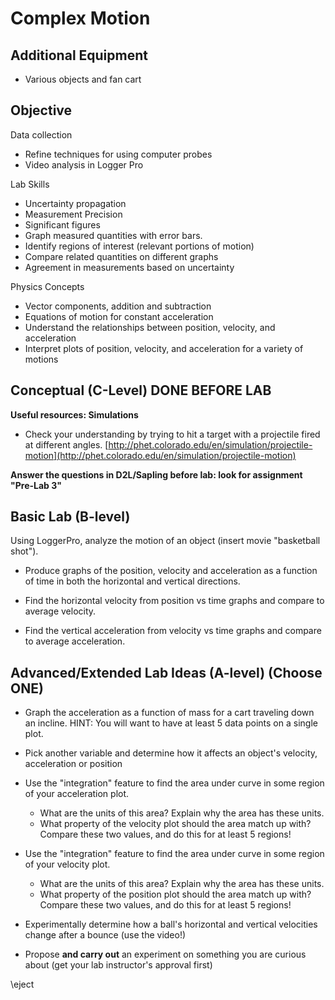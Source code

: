 # Complex Motion


## Additional Equipment

- Various objects and fan cart 

## Objective

Data collection

- Refine techniques for using computer probes 
- Video analysis in Logger Pro

Lab Skills

- Uncertainty propagation
- Measurement Precision
- Significant figures
- Graph measured quantities with error bars.
- Identify regions of interest (relevant portions of motion)
- Compare related quantities on different graphs 
- Agreement in measurements based on uncertainty

Physics Concepts

- Vector components, addition and subtraction
- Equations of motion for constant acceleration
- Understand the relationships between position, velocity, and acceleration
- Interpret plots of position, velocity, and acceleration for a variety of motions

## Conceptual (C-Level) DONE BEFORE LAB

**Useful resources: Simulations**

- Check your understanding by trying to hit a target with a projectile fired at different angles. [http://phet.colorado.edu/en/simulation/projectile-motion](http://phet.colorado.edu/en/simulation/projectile-motion)

**Answer the questions in D2L/Sapling before lab: look for assignment "Pre-Lab 3"**


## Basic Lab (B-level)

Using LoggerPro, analyze the motion of an object (insert movie "basketball shot"). 

- Produce graphs of the position, velocity and acceleration as a function of time in both the horizontal and vertical directions. 

- Find the horizontal velocity from position vs time graphs and compare to average velocity.
- Find the vertical acceleration from velocity vs time graphs and compare to average acceleration.

## Advanced/Extended Lab Ideas (A-level) (Choose ONE)

- Graph the acceleration as a function of mass for a cart traveling down an incline. HINT: You will want to have at least 5 data points on a single plot.
- Pick another variable and determine how it affects an object's velocity, acceleration or position
- Use the "integration" feature to find the area under curve in some region of your acceleration plot. 
    - What are the units of this area? Explain why the area has these units.
    - What property of the velocity plot should the area match up with? Compare these two values, and do this for at least 5 regions!

- Use the "integration" feature to find the area under curve in some region of your velocity plot. 
    - What are the units of this area? Explain why the area has these units.
    - What property of the position plot should the area match up with? Compare these two values, and do this for at least 5 regions!

- Experimentally determine how a ball's horizontal and vertical velocities change after a bounce (use the video!)
- Propose **and carry out** an experiment on something you are curious about (get your lab instructor's approval first)

\eject

